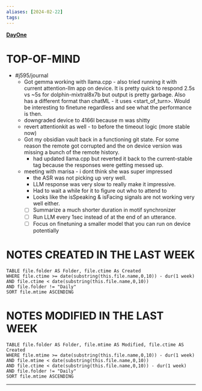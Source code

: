 ```yaml
---
aliases: [2024-02-22]
tags: 
---
```

**[DayOne](dayone://open?date=2024-02-22)**

# TOP-OF-MIND
- #j595/journal  
	- Got gemma working with llama.cpp - also tried running it with current attention-llm app on device. It is pretty quick to respond 2.5s vs ~5s for dolphin-mixtral8x7b but output is pretty garbage. Also has a different format than chatML - it uses <start_of_turn>. Would be interesting to finetune regardless and see what the performance is then.
	- downgraded device to 4166l because m was shitty
	- revert attentionkit as well - to before the timeout logic (more stable now)
	- Got my obsidian vault back in a functioning git state. For some reason the remote got corrupted and the on device version was missing a bunch of the remote history.
		- had updated llama.cpp but reverted it back to the current-stable tag because the responses were getting messed up. 
	- meeting with marisa - i dont think she was super impressed 
		- the ASR was not picking up very well. 
		- LLM response was very slow to really make it impressive.
		- Had to wait a while for it to figure out who to attend to
		- Looks like the isSpeaking & isFacing signals are not working very well either.
		- [ ] Summarize a much shorter duration in motif synchronizer
		- [ ] Run LLM every 1sec instead of at the end of an utterance.
		- [ ] Focus on finetuning a smaller model that you can run on device potentially

# NOTES CREATED IN THE LAST WEEK
``` dataview
TABLE file.folder AS Folder, file.ctime As Created
WHERE file.ctime >= date(substring(this.file.name,0,10)) - dur(1 week) 
AND file.ctime < date(substring(this.file.name,0,10)) 
AND file.folder != "Daily"
SORT file.mtime ASCENDING
```

# NOTES MODIFIED IN THE LAST WEEK
``` dataview
TABLE file.folder AS Folder, file.mtime AS Modified, file.ctime AS Created
WHERE file.mtime >= date(substring(this.file.name,0,10)) - dur(1 week)
AND file.mtime < date(substring(this.file.name,0,10))
AND file.ctime < date(substring(this.file.name,0,10)) - dur(1 week)
AND file.folder != "Daily"
SORT file.mtime ASCENDING
```
---
